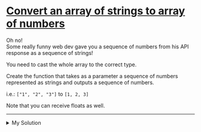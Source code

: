 # [Convert an array of strings to array of numbers](https://www.codewars.com/kata/5783d8f3202c0e486c001d23)

Oh no!  
Some really funny web dev gave you a sequence of numbers from his API response as a sequence of strings!

You need to cast the whole array to the correct type.

Create the function that takes as a parameter a sequence of numbers represented as strings and outputs a sequence of
numbers.

i.e.: `["1", "2", "3"]` to `[1, 2, 3]`

Note that you can receive floats as well.

---

<details><summary>My Solution</summary>

```js
function toNumberArray(stringarray) {
  return stringarray.map((s) => +s);
}
```

</details>
